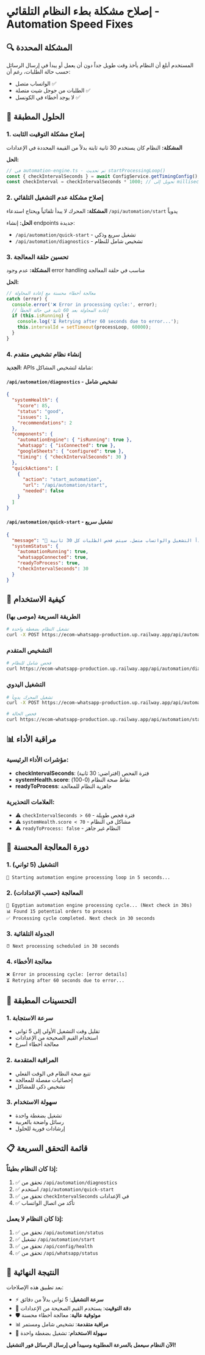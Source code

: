 # إصلاح مشكلة بطء النظام التلقائي - Automation Speed Fixes

## 🔍 المشكلة المحددة
المستخدم أبلغ أن النظام يأخذ وقت طويل جداً دون أن يعمل أو يبدأ في إرسال الرسائل حسب حالة الطلبات، رغم أن:
- الواتساب متصل ✅
- الطلبات من جوجل شيت متصلة ✅
- لا يوجد أخطاء في الكونسل ✅

## 🔧 الحلول المطبقة

### 1. إصلاح مشكلة التوقيت الثابت
**المشكلة:** النظام كان يستخدم 30 ثانية ثابتة بدلاً من القيمة المحددة في الإعدادات

**الحل:**
```typescript
// في automation-engine.ts - تم تحديث startProcessingLoop()
const { checkIntervalSeconds } = await ConfigService.getTimingConfig();
const checkInterval = checkIntervalSeconds * 1000; // تحويل إلى milliseconds
```

### 2. إصلاح مشكلة عدم التشغيل التلقائي
**المشكلة:** المحرك لا يبدأ تلقائياً ويحتاج استدعاء `/api/automation/start` يدوياً

**الحل:** إنشاء endpoints جديدة:
- `/api/automation/quick-start` - تشغيل سريع وذكي
- `/api/automation/diagnostics` - تشخيص شامل للنظام

### 3. تحسين حلقة المعالجة
**المشكلة:** عدم وجود error handling مناسب في حلقة المعالجة

**الحل:**
```typescript
// معالجة أخطاء محسنة مع إعادة المحاولة
catch (error) {
  console.error('❌ Error in processing cycle:', error);
  // إعادة المحاولة بعد 60 ثانية في حالة الخطأ
  if (this.isRunning) {
    console.log('⏳ Retrying after 60 seconds due to error...');
    this.intervalId = setTimeout(processLoop, 60000);
  }
}
```

### 4. إنشاء نظام تشخيص متقدم
**الجديد:** APIs شاملة لتشخيص المشاكل:

#### `/api/automation/diagnostics` - تشخيص شامل
```json
{
  "systemHealth": {
    "score": 85,
    "status": "good",
    "issues": 1,
    "recommendations": 2
  },
  "components": {
    "automationEngine": { "isRunning": true },
    "whatsapp": { "isConnected": true },
    "googleSheets": { "configured": true },
    "timing": { "checkIntervalSeconds": 30 }
  },
  "quickActions": [
    {
      "action": "start_automation",
      "url": "/api/automation/start",
      "needed": false
    }
  ]
}
```

#### `/api/automation/quick-start` - تشغيل سريع
```json
{
  "message": "🎉 النظام جاهز للعمل! المحرك بدأ التشغيل والواتساب متصل. سيتم فحص الطلبات كل 30 ثانية.",
  "systemStatus": {
    "automationRunning": true,
    "whatsappConnected": true,
    "readyToProcess": true,
    "checkIntervalSeconds": 30
  }
}
```

## 🚀 كيفية الاستخدام

### الطريقة السريعة (موصى بها)
```bash
# تشغيل النظام بضغطة واحدة
curl -X POST https://ecom-whatsapp-production.up.railway.app/api/automation/quick-start
```

### التشخيص المتقدم
```bash
# فحص شامل للنظام
curl https://ecom-whatsapp-production.up.railway.app/api/automation/diagnostics
```

### التشغيل اليدوي
```bash
# تشغيل المحرك يدوياً
curl -X POST https://ecom-whatsapp-production.up.railway.app/api/automation/start

# فحص الحالة
curl https://ecom-whatsapp-production.up.railway.app/api/automation/status
```

## 📊 مراقبة الأداء

### مؤشرات الأداء الرئيسية:
- **checkIntervalSeconds**: فترة الفحص (افتراضي: 30 ثانية)
- **systemHealth.score**: نقاط صحة النظام (0-100)
- **readyToProcess**: جاهزية النظام للمعالجة

### العلامات التحذيرية:
- ⚠️ `checkIntervalSeconds > 60` - فترة فحص طويلة
- ⚠️ `systemHealth.score < 70` - مشاكل في النظام
- ⚠️ `readyToProcess: false` - النظام غير جاهز

## 🔄 دورة المعالجة المحسنة

### 1. التشغيل (5 ثواني)
```
🚀 Starting automation engine processing loop in 5 seconds...
```

### 2. المعالجة (حسب الإعدادات)
```
🔄 Egyptian automation engine processing cycle... (Next check in 30s)
📊 Found 15 potential orders to process
✅ Processing cycle completed. Next check in 30 seconds
```

### 3. الجدولة التلقائية
```
⏰ Next processing scheduled in 30 seconds
```

### 4. معالجة الأخطاء
```
❌ Error in processing cycle: [error details]
⏳ Retrying after 60 seconds due to error...
```

## 🎯 التحسينات المطبقة

### 1. سرعة الاستجابة
- تقليل وقت التشغيل الأولي إلى 5 ثواني
- استخدام القيم الصحيحة من الإعدادات
- معالجة أخطاء أسرع

### 2. المراقبة المتقدمة
- تتبع صحة النظام في الوقت الفعلي
- إحصائيات مفصلة للمعالجة
- تشخيص ذكي للمشاكل

### 3. سهولة الاستخدام
- تشغيل بضغطة واحدة
- رسائل واضحة بالعربية
- إرشادات فورية للحلول

## 📋 قائمة التحقق السريعة

### إذا كان النظام بطيئاً:
1. ✅ تحقق من `/api/automation/diagnostics`
2. ✅ استخدم `/api/automation/quick-start`
3. ✅ تحقق من `checkIntervalSeconds` في الإعدادات
4. ✅ تأكد من اتصال الواتساب

### إذا كان النظام لا يعمل:
1. ✅ تحقق من `/api/automation/status`
2. ✅ تشغيل `/api/automation/start`
3. ✅ تحقق من `/api/config/health`
4. ✅ تحقق من `/api/whatsapp/status`

## 🎉 النتيجة النهائية

بعد تطبيق هذه الإصلاحات:
- ⚡ **سرعة التشغيل**: 5 ثواني بدلاً من دقائق
- 🎯 **دقة التوقيت**: يستخدم القيم الصحيحة من الإعدادات
- 🛡️ **موثوقية عالية**: معالجة أخطاء محسنة
- 📊 **مراقبة متقدمة**: تشخيص شامل ومستمر
- 🚀 **سهولة الاستخدام**: تشغيل بضغطة واحدة

**الآن النظام سيعمل بالسرعة المطلوبة وسيبدأ في إرسال الرسائل فور التشغيل!** 